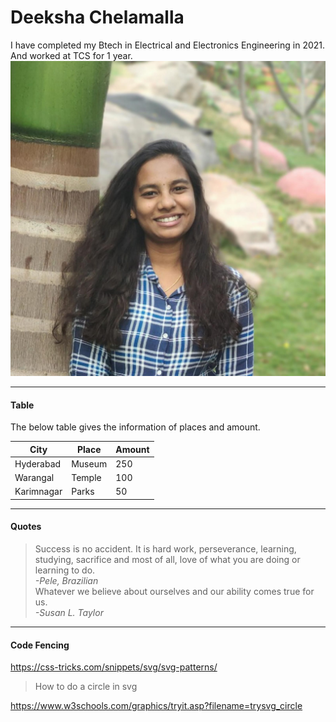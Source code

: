 # Deeksha Chelamalla
I have completed my Btech in Electrical and Electronics Engineering in 2021. And worked at TCS for 1 year. </br>
![Profile!](./P1.jpeg "Profile")

---
#### Table
The below table gives the information of places and amount. <br>

| City        | Place       | Amount    |
| ----------- | ----------- | --------- |
| Hyderabad   | Museum      | 250       |
| Warangal    | Temple      | 100       |
| Karimnagar  | Parks       | 50        |

---
#### Quotes
>Success is no accident. It is hard work, perseverance, learning, studying, sacrifice and most of all, love of what you are doing or learning to do.<br>
*-Pele, Brazilian* <br>
>Whatever we believe about ourselves and our ability comes true for us.<br>
*-Susan L. Taylor*

---
#### Code Fencing

> <rect class="checker" x="0" width="100" height="100" y="0"></rect>
    <rect class="checker" x="100" width="100" height="100" y="100"></rect>


https://css-tricks.com/snippets/svg/svg-patterns/

> How to do a circle in svg 

https://www.w3schools.com/graphics/tryit.asp?filename=trysvg_circle

